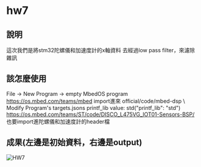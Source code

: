 # hw7


## 說明
這次我們是將stm32陀螺儀和加速度計的x軸資料 去經過low pass filter，來濾除雜訊




## 該怎麼使用
File -> New Program -> empty MbedOS program  \
https://os.mbed.com/teams/mbed import進來 official/code/mbed-dsp \ 
Modify Program's targets.jsons printf_lib value: std("printf_lib": "std") \
https://os.mbed.com/teams/ST/code/DISCO_L475VG_IOT01-Sensors-BSP/ 也要import進陀螺儀和加速度計的header檔



## 成果(左邊是初始資料，右邊是output)
![HW7](https://user-images.githubusercontent.com/55504676/143720925-5eb05abc-1eab-4c2c-99b3-a0aad0e33d04.jpg)
